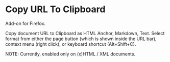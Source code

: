 # Copy URL To Clipboard

Add-on for Firefox.

Copy document URL to Clipboard as HTML Anchor, Markdown, Text.
Select format from either the page button (which is shown inside the URL bar), context menu (right click), or keyboard shortcut (Alt+Shift+C).

NOTE: Currently, enabled only on (x)HTML / XML documents.
